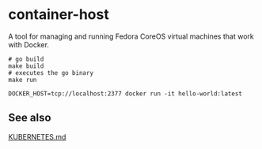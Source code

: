 # container-host

A tool for managing and running Fedora CoreOS virtual machines that work with Docker.

```shell
# go build 
make build
# executes the go binary
make run

DOCKER_HOST=tcp://localhost:2377 docker run -it hello-world:latest
```

## See also
[KUBERNETES.md](KUBERNETES.md)